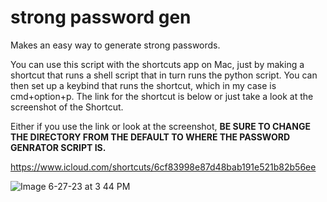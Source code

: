 # strong password gen
 Makes an easy way to generate strong passwords.

 You can use this script with the shortcuts app on Mac, just by making a shortcut that runs a shell script that in turn runs the python script. You can then set up a keybind that runs the shortcut, which in my case is cmd+option+p. The link for the shortcut is below or just take a look at the screenshot of the Shortcut.

 Either if you use the link or look at the screenshot, **BE SURE TO CHANGE THE DIRECTORY FROM THE DEFAULT TO WHERE THE PASSWORD GENRATOR SCRIPT IS.**

https://www.icloud.com/shortcuts/6cf83998e87d48bab191e521b82b56ee
 
![Image 6-27-23 at 3 44 PM](https://github.com/Zeb152/strong-password-generator/assets/89043458/15e41823-5e20-410a-a9b2-8ff34158b1ce)
